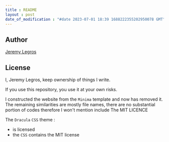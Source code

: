 ```yaml
---
title : README
layout : post
date_of_modification : "#date 2023-07-01 18:39 1688222355202950078 GMT"
---
```

## Author

[Jeremy Legros](https://github.com/jeremyvlegros)

## License

I, Jeremy Legros, keep ownership of things I write.

If you use this repository, you use it at your own risks.

I constructed the website from the `Minima` template and now has removed it.
The remaining similarities are mostly file names, there are no substantial portion of codes therefore I won't mention include The MIT LICENCE

The `Dracula` `CSS` theme :
- is licensed
- the `CSS` contains the MIT license
